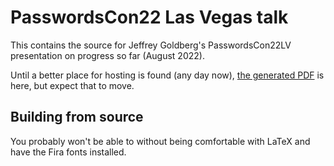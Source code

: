 # PasswordsCon22 Las Vegas talk

This contains the source for Jeffrey Goldberg's PasswordsCon22LV
presentation on progress so far (August 2022).

Until a better place for hosting is found (any day now), [the generated PDF](./pwcon22.pdf) is here, but expect that to move.

## Building from source

You probably won't be able to without being comfortable with LaTeX and have the Fira fonts installed.

